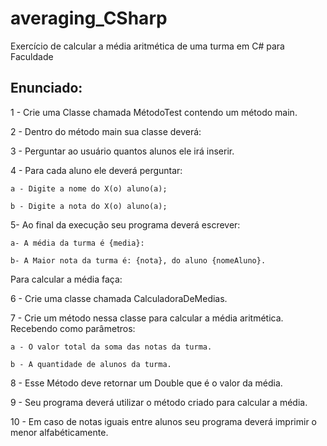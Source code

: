 # averaging_CSharp
Exercício de calcular a média aritmética de uma turma em C# para Faculdade

## Enunciado:

1 - Crie uma Classe chamada MétodoTest contendo um método main.

2 - Dentro do método main sua classe deverá:

3 - Perguntar ao usuário quantos alunos ele irá inserir.

4 - Para cada aluno ele deverá perguntar:

	a - Digite a nome do X(o) aluno(a);
 
	b - Digite a nota do X(o) aluno(a);
 
5- Ao final da execução seu programa deverá escrever:

	a- A média da turma é {media}: 
 
	b- A Maior nota da turma é: {nota}, do aluno {nomeAluno}.
 
Para calcular a média faça:

6 - Crie uma classe chamada CalculadoraDeMedias.

7 - Crie um método nessa classe para calcular a média aritmética. Recebendo como parâmetros: 

	a - O valor total da soma das notas da turma.
 
	b - A quantidade de alunos da turma.
 
8 - Esse Método deve retornar um Double que é o valor da média.

9 - Seu programa deverá utilizar o método criado para calcular a média.

10 - Em caso de notas iguais entre alunos seu programa deverá imprimir o menor alfabéticamente. 
